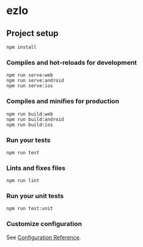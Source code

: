 # ezlo

## Project setup

```
npm install
```

### Compiles and hot-reloads for development

```
npm run serve:web
npm run serve:android
npm run serve:ios
```

### Compiles and minifies for production

```
npm run build:web
npm run build:android
npm run build:ios
```

### Run your tests

```
npm run test
```

### Lints and fixes files

```
npm run lint
```

### Run your unit tests

```
npm run test:unit
```

### Customize configuration

See [Configuration Reference](https://cli.vuejs.org/config/).
